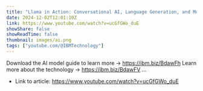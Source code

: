 ```yaml
---
title: "Llama in Action: Conversational AI, Language Generation, and More!"
date: 2024-12-02T12:01:10Z
link: https://www.youtube.com/watch?v=ucGfGWo_duE
showShare: false
showReadTime: false
thumbnail: images/ai.png
tags: ["youtube.com/@IBMTechnology"]
---
```

Download the AI model guide to learn more → https://ibm.biz/BdawFh Learn more about the technology → https://ibm.biz/BdawFV ...

- Link to article: https://www.youtube.com/watch?v=ucGfGWo_duE